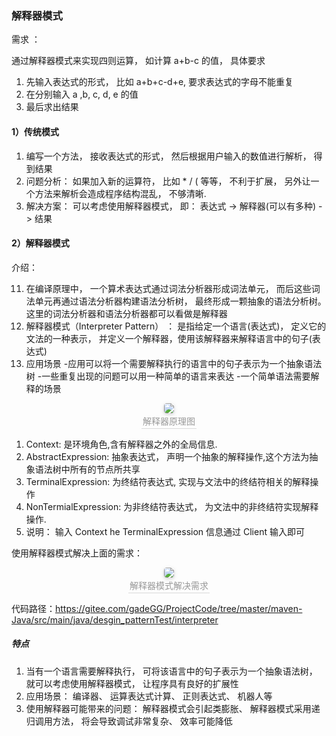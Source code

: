 ### 解释器模式

需求 ：

通过解释器模式来实现四则运算， 如计算 a+b-c 的值， 具体要求
1) 先输入表达式的形式， 比如 a+b+c-d+e, 要求表达式的字母不能重复
2) 在分别输入 a ,b, c, d, e 的值
3) 最后求出结果

#### 1）传统模式

1) 编写一个方法， 接收表达式的形式， 然后根据用户输入的数值进行解析， 得到结果
2) 问题分析： 如果加入新的运算符， 比如 * / ( 等等， 不利于扩展， 另外让一个方法来解析会造成程序结构混乱，
不够清晰.
3) 解决方案： 可以考虑使用解释器模式， 即： 表达式 -> 解释器(可以有多种) -> 结果


#### 2）解释器模式

介绍：

11) 在编译原理中， 一个算术表达式通过词法分析器形成词法单元， 而后这些词法单元再通过语法分析器构建语法分析树， 最终形成一颗抽象的语法分析树。 这里的词法分析器和语法分析器都可以看做是解释器
2) 解释器模式（Interpreter Pattern） ： 是指给定一个语言(表达式)， 定义它的文法的一种表示， 并定义一个解释器，使用该解释器来解释语言中的句子(表达式)
3) 应用场景
-应用可以将一个需要解释执行的语言中的句子表示为一个抽象语法树
-一些重复出现的问题可以用一种简单的语言来表达
-一个简单语法需要解释的场景

<center>
    <img style="border-radius: 0.3125em;
    box-shadow: 0 2px 4px 0 rgba(34,36,38,.12),0 2px 10px 0 rgba(34,36,38,.08);"
    src="../资料/解释器原理图.jpg">
    <br>
    <div style="color:orange; border-bottom: 1px solid #d9d9d9;
    display: inline-block;
    color: #999;
    padding: 2px;">解释器原理图</div>
</center>

1) Context: 是环境角色,含有解释器之外的全局信息.
2) AbstractExpression: 抽象表达式， 声明一个抽象的解释操作,这个方法为抽象语法树中所有的节点所共享
3) TerminalExpression: 为终结符表达式, 实现与文法中的终结符相关的解释操作
4) NonTermialExpression: 为非终结符表达式， 为文法中的非终结符实现解释操作.
5) 说明： 输入 Context he TerminalExpression 信息通过 Client 输入即可

使用解释器模式解决上面的需求：

<center>
    <img style="border-radius: 0.3125em;
    box-shadow: 0 2px 4px 0 rgba(34,36,38,.12),0 2px 10px 0 rgba(34,36,38,.08);"
    src="../资料/解释器模式解决需求.jpg">
    <br>
    <div style="color:orange; border-bottom: 1px solid #d9d9d9;
    display: inline-block;
    color: #999;
    padding: 2px;">解释器模式解决需求</div>
</center>

代码路径：https://gitee.com/gadeGG/ProjectCode/tree/master/maven-Java/src/main/java/desgin_patternTest/interpreter

##### 特点

1) 当有一个语言需要解释执行， 可将该语言中的句子表示为一个抽象语法树， 就可以考虑使用解释器模式， 让程序具有良好的扩展性
2) 应用场景： 编译器、 运算表达式计算、 正则表达式、 机器人等
3) 使用解释器可能带来的问题： 解释器模式会引起类膨胀、 解释器模式采用递归调用方法， 将会导致调试非常复杂、 效率可能降低
